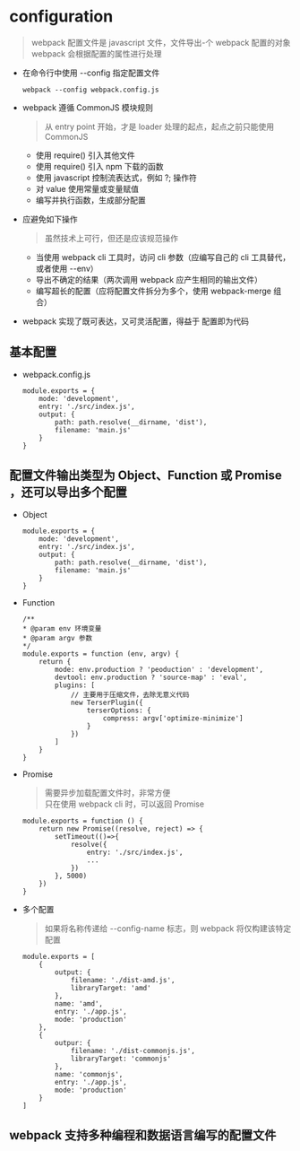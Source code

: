 # configuration

> webpack 配置文件是 javascript 文件，文件导出-个 webpack 配置的对象  
  webpack 会根据配置的属性进行处理

* 在命令行中使用 --config 指定配置文件
    ~~~
    webpack --config webpack.config.js
    ~~~

* webpack 遵循 CommonJS 模块规则
    
    > 从 entry point 开始，才是 loader 处理的起点，起点之前只能使用 CommonJS
    
    * 使用 require() 引入其他文件
    * 使用 require() 引入 npm 下载的函数
    * 使用 javascript 控制流表达式，例如 ?; 操作符
    * 对 value 使用常量或变量赋值
    * 编写并执行函数，生成部分配置

* 应避免如下操作
    
    > 虽然技术上可行，但还是应该规范操作
    
    * 当使用 webpack cli 工具时，访问 cli 参数（应编写自己的 cli 工具替代，或者使用 --env）
    * 导出不确定的结果（两次调用 webpack 应产生相同的输出文件）
    * 编写超长的配置（应将配置文件拆分为多个，使用 webpack-merge 组合）

* webpack 实现了既可表达，又可灵活配置，得益于 配置即为代码

## 基本配置

* webpack.config.js
    ~~~
    module.exports = {
        mode: 'development',
        entry: './src/index.js',
        output: {
            path: path.resolve(__dirname, 'dist'),
            filename: 'main.js'
        }
    }
    ~~~

## 配置文件输出类型为 Object、Function 或 Promise ，还可以导出多个配置

* Object
    ~~~
    module.exports = {
        mode: 'development',
        entry: './src/index.js',
        output: {
            path: path.resolve(__dirname, 'dist'),
            filename: 'main.js'
        }
    }
    ~~~

* Function
    ~~~
    /**
    * @param env 环境变量
    * @param argv 参数
    */
    module.exports = function (env, argv) {
        return {
            mode: env.production ? 'peoduction' : 'development',
            devtool: env.production ? 'source-map' : 'eval',
            plugins: [
                // 主要用于压缩文件，去除无意义代码
                new TerserPlugin({
                    terserOptions: {
                        compress: argv['optimize-minimize']
                    }
                })
            ]
        }
    }
    ~~~

* Promise
    > 需要异步加载配置文件时，非常方便  
      只在使用 webpack cli 时，可以返回 Promise
    ~~~
    module.exports = function () {
        return new Promise((resolve, reject) => {
            setTimeout(()=>{
                resolve({
                    entry: './src/index.js',
                    ...
                })
            }, 5000)
        })
    }
    ~~~

* 多个配置
    > 如果将名称传递给 --config-name 标志，则 webpack 将仅构建该特定配置
    ~~~
    module.exports = [
        {
            output: {
                filename: './dist-amd.js',
                libraryTarget: 'amd'
            },
            name: 'amd',
            entry: './app.js',
            mode: 'production'
        },
        {
            outpur: {
                filename: './dist-commonjs.js',
                libraryTarget: 'commonjs'
            },
            name: 'commonjs',
            entry: './app.js',
            mode: 'production'
        }
    ]
    ~~~

## webpack 支持多种编程和数据语言编写的配置文件

